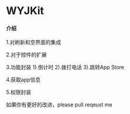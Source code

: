 # WYJKit

#### 介绍

1.对刷新和空界面的集成

2.对于控件的扩展

3.功能封装
      1).倒计时
      2).拨打电话
      3).跳转App Store

4.获取app信息

5.权限封装





如果你有更好的改进，please pull reqeust me 
